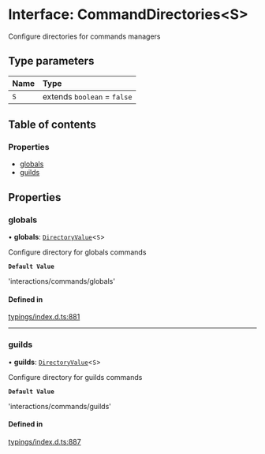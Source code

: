 # Interface: CommandDirectories<S\>

Configure directories for commands managers

## Type parameters

| Name | Type |
| :------ | :------ |
| `S` | extends `boolean` = ``false`` |

## Table of contents

### Properties

- [globals](../wiki/CommandDirectories#globals)
- [guilds](../wiki/CommandDirectories#guilds)

## Properties

### globals

• **globals**: [`DirectoryValue`](../wiki/Exports#directoryvalue)<`S`\>

Configure directory for globals commands

**`Default Value`**

'interactions/commands/globals'

#### Defined in

[typings/index.d.ts:881](https://github.com/Natto-PKP/discord-sucrose/blob/a2c6566/typings/index.d.ts#L881)

___

### guilds

• **guilds**: [`DirectoryValue`](../wiki/Exports#directoryvalue)<`S`\>

Configure directory for guilds commands

**`Default Value`**

'interactions/commands/guilds'

#### Defined in

[typings/index.d.ts:887](https://github.com/Natto-PKP/discord-sucrose/blob/a2c6566/typings/index.d.ts#L887)
